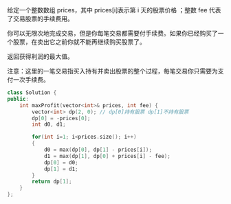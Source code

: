 给定一个整数数组 prices，其中 prices[i]表示第 i 天的股票价格 ；整数 fee 代表了交易股票的手续费用。

你可以无限次地完成交易，但是你每笔交易都需要付手续费。如果你已经购买了一个股票，在卖出它之前你就不能再继续购买股票了。

返回获得利润的最大值。

注意：这里的一笔交易指买入持有并卖出股票的整个过程，每笔交易你只需要为支付一次手续费。



```c++
class Solution {
public:
    int maxProfit(vector<int>& prices, int fee) {
        vector<int> dp(2, 0); // dp[0]持有股票 dp[1]不持有股票
        dp[0] = -prices[0];
        int d0, d1;

        for(int i=1; i<prices.size(); i++)
        {
            d0 = max(dp[0], dp[1] - prices[i]);
            d1 = max(dp[1], dp[0] + prices[i] - fee);
            dp[0] = d0;
            dp[1] = d1;
        }
        return dp[1];
    }
};
```

